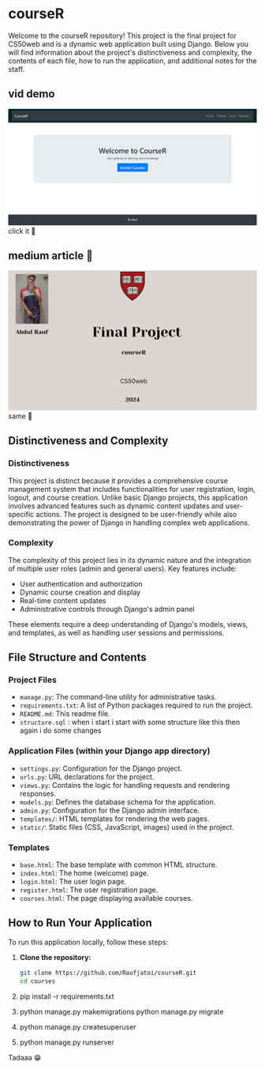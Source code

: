 # courseR

Welcome to the courseR repository! This project is the final project for CS50web and is a dynamic web application built using Django. Below you will find information about the project's distinctiveness and complexity, the contents of each file, how to run the application, and additional notes for the staff.   

  ## vid demo
[![Watch the video](https://github.com/Raufjatoi/courseR/blob/main/Screenshot%202024-05-30%20115218.png)](https://youtu.be/tnAO7Iutefs?si=iBM767odHPa3UOWR) click it 🙂       

  ## medium article 🥸  
[![medium article](https://github.com/Raufjatoi/courseR/blob/main/courseR.png)](https://medium.com/@raufpokemon00/courser-my-final-project-for-cs50web-744078c7ea41) same 🙂        

## Distinctiveness and Complexity

### Distinctiveness
This project is distinct because it provides a comprehensive course management system that includes functionalities for user registration, login, logout, and course creation. Unlike basic Django projects, this application involves advanced features such as dynamic content updates and user-specific actions. The project is designed to be user-friendly while also demonstrating the power of Django in handling complex web applications.

### Complexity
The complexity of this project lies in its dynamic nature and the integration of multiple user roles (admin and general users). Key features include:
- User authentication and authorization
- Dynamic course creation and display
- Real-time content updates
- Administrative controls through Django's admin panel

These elements require a deep understanding of Django's models, views, and templates, as well as handling user sessions and permissions.

## File Structure and Contents

### Project Files
- `manage.py`: The command-line utility for administrative tasks.
- `requirements.txt`: A list of Python packages required to run the project.
- `README.md`: This readme file.
- `structure.sql` : when i start i start with some structure like this then again i do some changes 

### Application Files (within your Django app directory)
- `settings.py`: Configuration for the Django project.
- `urls.py`: URL declarations for the project.
- `views.py`: Contains the logic for handling requests and rendering responses.
- `models.py`: Defines the database schema for the application.
- `admin.py`: Configuration for the Django admin interface.
- `templates/`: HTML templates for rendering the web pages.
- `static/`: Static files (CSS, JavaScript, images) used in the project.

### Templates
- `base.html`: The base template with common HTML structure.
- `index.html`: The home (welcome) page.
- `login.html`: The user login page.
- `register.html`: The user registration page.
- `courses.html`: The page displaying available courses.

## How to Run Your Application

To run this application locally, follow these steps:

1. **Clone the repository:**
   ```bash
   git clone https://github.com/Raufjatoi/courseR.git
   cd courses

2. pip install -r  requirements.txt      

3. python manage.py makemigrations
   python manage.py migrate   

4. python manage.py 
   createsuperuser

5. python manage.py runserver  

Tadaaa 😁 
 
